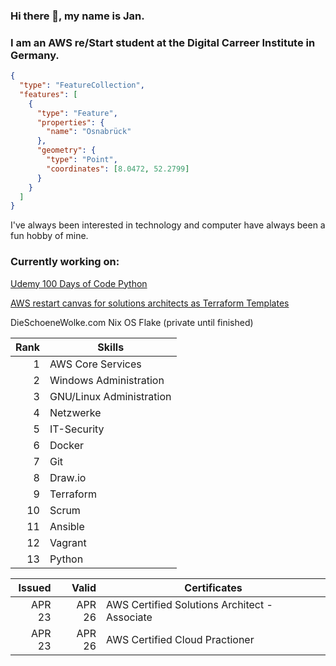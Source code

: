 ### Hi there 👋, my name is Jan.
### I am an AWS re/Start student at the Digital Carreer Institute in Germany.

```geojson
{
  "type": "FeatureCollection",
  "features": [
    {
      "type": "Feature",
      "properties": {
        "name": "Osnabrück"
      },
      "geometry": {
        "type": "Point",
        "coordinates": [8.0472, 52.2799]
      }
    }
  ]
}


```


I've always been interested in technology and computer have always been a fun hobby of mine. 

### Currently working on:
[Udemy 100 Days of Code Python](https://github.com/DieSchoeneWolke/100-Days-of-Code-The-Complete-Python-Pro-Bootcamp)

[AWS restart canvas for solutions architects as Terraform Templates](https://github.com/DieSchoeneWolke/terraform-training)

DieSchoeneWolke.com Nix OS Flake (private until finished)


| Rank | Skills                     |
|-----:|----------------------------|
|     1| AWS Core Services          |
|     2| Windows Administration     |
|     3| GNU/Linux Administration   |
|     4| Netzwerke                  |
|     5| IT-Security                |
|     6| Docker                     |
|     7| Git                        |
|     8| Draw.io                    |
|     9| Terraform                  |
|    10| Scrum                      |
|    11| Ansible                    |
|    12| Vagrant                    |
|    13| Python                     |

| Issued    |  Valid| Certificates                                        |
|----------:|------:|-----------------------------------------------------|
|     APR 23| APR 26| AWS Certified Solutions Architect - Associate       | 
|     APR 23| APR 26| AWS Certified Cloud Practioner                      |

